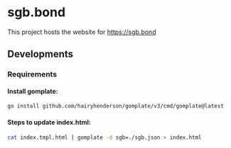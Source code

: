 # sgb.bond

This project hosts the website for https://sgb.bond

## Developments

### Requirements

#### Install gomplate:

```bash
go install github.com/hairyhenderson/gomplate/v3/cmd/gomplate@latest
```

#### Steps to update index.html:

```bash
cat index.tmpl.html | gomplate -d sgb=./sgb.json > index.html
```